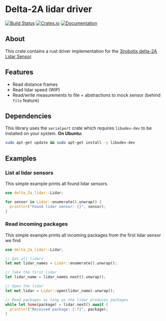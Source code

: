 # Delta-2A lidar driver
[![Build Status][build-img]][build-url]
[![Crates.io][crates-io-img]][crates-io-url]
[![Documentation][docs-img]][docs-url]
## About
This crate contains a rust driver implementation for the [3irobotix delta-2A Lidar Sensor](https://www.banggood.com/custlink/KG3dehcdKd).

## Features
- Read distance frames
- Read lidar speed (WIP)
- Read/write measurements to file + abstractions to mock sensor (behind `file` feature)

## Dependencies
This library uses the `serialport` crate which requires `libudev-dev` to be installed on your system.
__On Ubuntu:__
```sh
sudo apt-get update && sudo apt-get install -y libudev-dev
```

## Examples
### List al lidar sensors
This simple example prints all found lidar sensors.
```rust
use delta_2a_lidar::Lidar;

for sensor in Lidar::enumerate().unwrap() {
  println!("Found lidar sensor: {}", sensor);
}
```

### Read incoming packages
This simple example prints all incoming packages from the first lidar sensor we find
```rust
use delta_2a_lidar::Lidar;

// Get all lidars
let mut lidar_names = Lidar::enumerate().unwrap();

// Take the first lidar
let lidar_name = lidar_names.next().unwrap();

// Open the lidar
let mut lidar = Lidar::open(lidar_name).unwrap();

// Read packages as long as the lidar produces packages
while let Some(package) = lidar.next().await {
  println!("Received package: {:?}", package);
}
```


[build-img]: https://github.com/jeroenvervaeke/delta_2a_lidar/actions/workflows/build_and_test.yml/badge.svg?branch=master
[build-url]: https://github.com/jeroenvervaeke/delta_2a_lidar/actions/workflows/build_and_test.yml
[crates-io-img]: https://img.shields.io/crates/v/delta_2a_lidar.svg
[crates-io-url]: https://crates.io/crates/delta_2a_lidar
[docs-img]: https://docs.rs/delta_2a_lidar/badge.svg
[docs-url]: https://docs.rs/delta_2a_lidar/0.1.0/delta_2a_lidar/
